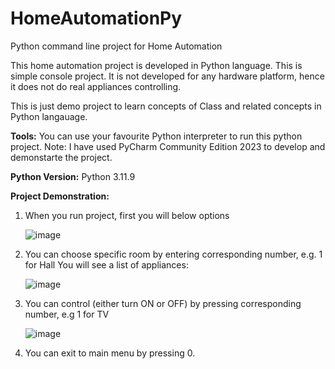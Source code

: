 # HomeAutomationPy
Python command line project for Home Automation 

This home automation project is developed in Python language.
This is simple console project. It is not developed for any hardware platform, hence it does not do real appliances controlling.

This is just demo project to learn concepts of Class and related concepts in Python langauage.

**Tools:**
You can use your favourite Python interpreter to run this python project. 
Note: I have used PyCharm Community Edition 2023 to develop and demonstarte the project.

**Python Version:**
Python 3.11.9

**Project Demonstration:**
1. When you run project, first you will below options
   
   ![image](https://github.com/chetanpatil13/HomeAutomationPy/assets/6321740/8b179237-ea92-4a84-a9d9-caf43ad6f762)

2. You can choose specific room by entering corresponding number, e.g. 1 for Hall
   You will see a list of appliances:
   
   ![image](https://github.com/chetanpatil13/HomeAutomationPy/assets/6321740/dc42279e-97d2-4d4c-a0a1-28fcad543487)

3. You can control (either turn ON or OFF) by pressing corresponding number, e.g 1 for TV
   
   ![image](https://github.com/chetanpatil13/HomeAutomationPy/assets/6321740/8d794515-06d6-4b81-a906-790a916693b9)

4. You can exit to main menu by pressing 0.   
   




